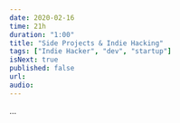 ```yaml
---
date: 2020-02-16
time: 21h
duration: "1:00"
title: "Side Projects & Indie Hacking"
tags: ["Indie Hacker", "dev", "startup"]
isNext: true
published: false
url:
audio:
---
```


...

